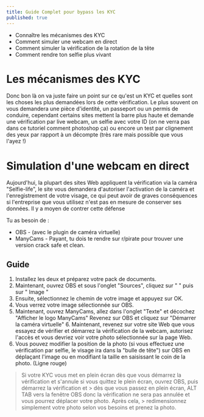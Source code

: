 ```yaml
---
title: Guide Complet pour bypass les KYC
published: true
---
```


*   Connaître les mécanismes des KYC
*   Comment simuler une webcam en direct
*   Comment simuler la vérification de la rotation de la tête
*   Comment rendre ton selfie plus vivant

# [](#header-1)Les mécanismes des KYC

Donc bon là on va juste faire un point sur ce qu'est un KYC et quelles sont les choses les plus demandées lors de cette vérification. Le plus souvent on vous demandera une pièce d'identité, un passeport ou un permis de conduire, cependant certains sites mettent la barre plus haute et demande une vérification par live webcam, un selfie avec votre ID (on ne verra pas dans ce tutoriel comment photoshop ça) ou encore un test par clignement des yeux par rapport à un décompte (très rare mais possible que vous l'ayez !)

# [](#header-1)Simulation d'une webcam en direct

Aujourd'hui, la plupart des sites Web appliquent la vérification via la caméra "Selfie-life", le site vous demandera d'autoriser l'activation de la caméra et l'enregistrement de votre visage, ce qui peut avoir de graves conséquences si l'entreprise que vous utilisez n'est pas en mesure de conserver ses données. Il y a moyen de contrer cette défense

Tu as besoin de :

* OBS - (avec le plugin de caméra virtuelle)
* ManyCams - Payant, tu dois te rendre sur r/pirate pour trouver une version crack safe et clean.

## [](#header-2)Guide

1.  Installez les deux et préparez votre pack de documents. 
2.  Maintenant, ouvrez OBS et sous l'onglet "Sources", cliquez sur " " puis sur " Image " 
3.  Ensuite, sélectionnez le chemin de votre image et appuyez sur OK. 
4.  Vous verrez votre image sélectionnée sur OBS. 
5.  Maintenant, ouvrez ManyCams, allez dans l'onglet "Texte" et décochez "Afficher le logo ManyCams" Revenez sur OBS et cliquez sur "Démarrer la caméra virtuelle" 6.  Maintenant, revenez sur votre site Web que vous essayez de vérifier et démarrez la vérification de la webcam, autorisez l'accès et vous devriez voir votre photo sélectionnée sur la page Web. 
7.  Vous pouvez modifier la position de la photo (si vous effectuez une vérification par selfie, le visage ira dans la "bulle de tête") sur OBS en déplaçant l'image ou en modifiant la taille en saisissant le coin de la photo. (Ligne rouge) 
> Si votre KYC vous met en plein écran dès que vous démarrez la vérification et s'annule si vous quittez le plein écran, ouvrez OBS, puis démarrez la vérification et > dès que vous passez en plein écran, ALT TAB vers la fenêtre OBS donc la vérification ne sera pas annulée et vous pourrez déplacer votre photo. Après cela, > redimensionnez simplement votre photo selon vos besoins et prenez la photo.
